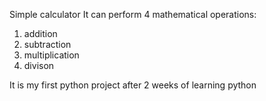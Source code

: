 Simple calculator
It can perform 4 mathematical operations:
1. addition
2. subtraction
3. multiplication
4. divison

It is my first python project after 2 weeks of learning python
